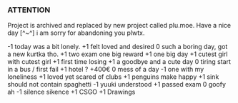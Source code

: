 ### ATTENTION
Project is archived and replaced by new project called plu.moe.
Have a nice day [^~^]
i am sorry for abandoning you plwtx.

-1 today was a bit lonely.
+1 felt loved and desired
0 such a boring day, got a new kurtka tho.
+1 two exam one big reward
+1 one big day
+1 cutest girl with cutest girl
+1 first time losing
+1 a goodbye and a cute day
0 tiring start in a bus / first fail
+1 hotel ? +400€ 
0 mess of a day
-1 one with my loneliness
+1 loved yet scared of clubs
+1 penguins make happy
+1 sink should not contain spaghetti
-1 yuuki understood
+1 passed exam
0 goofy ah
-1 silence sikence
+1 CSGO 
+1 Drawings
